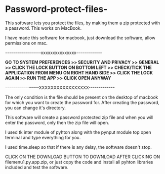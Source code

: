 # Password-protect-files-
This software lets you protect the files, by making them a zip protected with a password. This works on MacBook. 

I have made this software for macbook, just download the software, allow permissions on mac.

------------------xxxxxxxxxxxxxxx-------------

<B>GO TO SYSTEM PREFERENCES >> SECURITY AND PRIVACY >> GENERAL >> CLICK THE LOCK BUTTON ON BOTTOM LEFT >> CHECK/TICK THE APPLICATION FROM MENU ON RIGHT HAND SIDE >> CLICK THE LOCK AGAIN >> RUN THE APP >> CLICK OPEN ANYWAY </B>

-----------------XXXXXXXXXXXXXXXXX------------- </B>



The only condition is the file should be present on the desktop of macbook for which you want to create the password for. After creating the password, you can change it's directory.

This software will create a password protected zip file and when you will enter the password, only then the zip file will open.


I used tk inter module of pyhton along with the pynput module top open terminal and type everything for you.

I used time.sleep so that if there is any delay, the software doesn't stop.



CLICK ON THE DOWNLOAD BUTTON TO DOWNLOAD AFTER CLICKING ON filemenu1.py.app.zip, or just copy the code and install all pyhton libraries included and test the software. 



